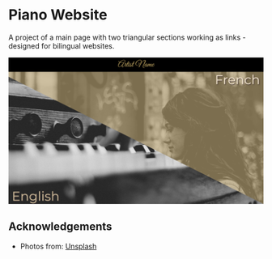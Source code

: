 # Piano Website

A project of a main page with two triangular sections working as links - designed for bilingual websites.

<img src="images/preview.png">


## Acknowledgements

* Photos from: [Unsplash](https://www.unsplash.com)